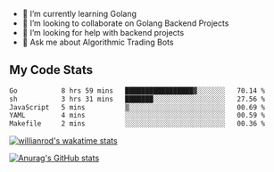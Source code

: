 
- 🌱 I’m currently learning Golang
- 👯 I’m looking to collaborate on Golang Backend Projects
- 🤔 I’m looking for help with backend projects
- 💬 Ask me about Algorithmic Trading Bots

## My Code Stats

<!--START_SECTION:waka-->

```txt
Go           8 hrs 59 mins   █████████████████▓░░░░░░░   70.14 %
sh           3 hrs 31 mins   ███████░░░░░░░░░░░░░░░░░░   27.56 %
JavaScript   5 mins          ▒░░░░░░░░░░░░░░░░░░░░░░░░   00.69 %
YAML         4 mins          ░░░░░░░░░░░░░░░░░░░░░░░░░   00.59 %
Makefile     2 mins          ░░░░░░░░░░░░░░░░░░░░░░░░░   00.36 %
```

<!--END_SECTION:waka-->

[![willianrod's wakatime stats](https://github-readme-stats.vercel.app/api/wakatime?username=holdandup&layout=compact&theme=react&custom_title=Wakatime%20All%20Time%20Stats&langs_count=8)](https://github.com/anuraghazra/github-readme-stats)

[![Anurag's GitHub stats](https://github-readme-stats.vercel.app/api?username=Kevinbarrero)](https://github.com/anuraghazra/github-readme-stats)




